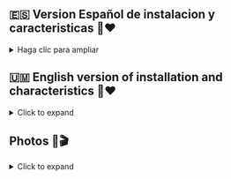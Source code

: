 ## 🇪🇸 Version Español de instalacion y caracteristicas 👤❤

<details>
  <summary>Haga clic para ampliar</summary>
  
# Plataforma de red social de clones de Facebook definitiva con código fuente de PHP
  
***Proyecto: Plataforma de red social de clonación definitiva de Facebook usando PHP y MySQL con código fuente***

***Acerca de Ultimate Facebook Clone Social Network Platform utilizando PHP MySQL Project Descarga gratuita***

Este proyecto se llama Ultimate Facebook Clone Social Network Platform utilizando PHP MySQL Source Code. WoWonder es un script PHP para redes sociales, WoWonder es la mejor manera de iniciar su propio sitio web de redes sociales.
WoWonder es rápido, seguro y se actualizará regularmente.

# Características de la plataforma de red social Ultimate Facebook Clone

  
<details>
  <summary>Interfaz</summary>

* **Sistema de caché de alto rendimiento y alto nivel**: lo n.º 1 que debe estar disponible en cualquier sitio web de red social, ¡The Speed! ¡Acelere su sitio web con nuestro sistema de caché, actívelo y el sitio web puede manejar más de 1 millón de usuarios!

* **Wonder (nueva función)** : con nuestra nueva función, el usuario puede preguntarse publicaciones, fotos y videos.
* **Soporte RTL** : WoWonder también admite idiomas de derecha a izquierda.
* **Inicio de sesión social** : con WoWonder puede iniciar sesión a través de los sitios web de redes sociales más famosos como (Facebook, Twitter, Google+, LinkedIn, Vk, Instagram).
* **URL fácil y agradable**: usuarios, páginas, grupos, ¡todo en una pequeña URL!
* **Usuario visto por última vez**: Muestra el último estado visto/en línea del usuario.
* **Notificación de visita de perfil** : Reciba notificaciones de los usuarios que visitaron su perfil.
* **Amigos y sistema de seguimiento** : WoWonder admite el sistema de amigos como Facebook, sistema de seguimiento como Twitter.
Inicio/Noticias : muestra publicaciones, fotos, archivos, videos y mapas publicados por amigos/personas seguidas, también filtros de historias, sugerencias de seguimiento/amigos y lista de actividades de usuarios.
* **Línea de tiempo del usuario** : muestra el perfil del usuario con publicaciones, fotos, videos publicados y compartidos por el usuario.
* **Páginas** : el usuario puede crear páginas ilimitadas e invitar a sus amigos a que les gusten las páginas.
* **Grupos** : el usuario puede crear grupos ilimitados e invitar/agregar a sus amigos a sus grupos unidos.
* **Juegos** : el usuario puede jugar juegos flash ilimitados.
* **Soporte de videos sociales** : el usuario puede compartir fácilmente videos de los sitios web más grandes para compartir videos como Youtube, Dailymotion, Vine, Vimeo, videos de Facebook y música de Soundcloud
* **Álbum de fotos** : el usuario puede crear álbumes de fotos ilimitados con un estilo agradable.
* **Imagen de portada** : portada dinámica para los usuarios.
* **Imagen de perfil** : imagen de perfil dinámica para los usuarios.
* **Privacidad del usuario** : controle quién puede enviarle mensajes, publicar en su línea de tiempo, seguirlo, confirmar solicitudes de seguimiento o no, ser visto por última vez, etc.
* **Información del perfil del usuario**: muestra la información del perfil del usuario (cumpleaños, sitio web, sexo, redes sociales, acerca de, visto por última vez, etc.).
* **Notificacione**s : Reciba notificaciones de los usuarios (me gusta, no me gusta, comentarios, maravillas, acciones, etc.)
* **#Hashtag**s : Muestra tendencias y temas relacionados compartidos por los usuarios.
* **@Menciones** : use @nombre de usuario para etiquetar personas en un estado o mensajes.
* **Post Publisher** : estado, nube de sonido, YouTube, Vine, Google Maps, videos, archivos, fotos y emoticonos.
Eliminar y editar publicaciones: el usuario puede eliminar y editar sus propias publicaciones.
* **Guardar publicaciones**: el usuario puede guardar publicaciones para verlas más tarde.
* **Eventos de usuario** : el usuario puede compartir sus eventos como sentimientos, dolores de parto, mirar, jugar, escuchar.
* **Búsqueda reciente** : lo que sea que el usuario haya estado buscando, todo se guardará en búsquedas recientes con la capacidad de borrarlas.
* **Privacidad de la publicación** : el usuario puede elegir la privacidad de la publicación (solo yo, todos, etc.)
* **Me gusta** : Me gusta o no me gusta una publicación. Ver la lista de personas a las que les gusta esto.
* **No me gusta** : No me gusta una publicación. Ver la lista de personas a las que no les gusta esto.
* **Comentarios y respuestas** : comentar una publicación, responder a un comentario, ver todos los comentarios de la publicación.
* **Buscar** : busque personas, #Hashtags con nuestro sistema de búsqueda filtrada.
* **Informes** : informe de publicaciones para que las revisen los administradores.
* **Chat en vivo** : sistema de chat en vivo en tiempo real, estado (en línea, fuera de línea).
* **Mensajes** : envíe y reciba mensajes privados y comparta archivos de otros usuarios.
* **API** : recuperar datos de usuario, publicaciones de usuarios, buscar usuarios a través de API.
* **Actividades**: muestra las últimas actividades del usuario (me gusta, compartir, comentarios, maravillas)
* **Múltiples idiomas** : 4 idiomas (árabe, inglés, ruso, turco) con la capacidad de agregar idiomas ilimitados.
Perfiles/páginas verificados.
Totalmente receptivo para todos los dispositivos, navegadores.
Recuperación de contraseña por correo electrónico.
Contador de usuarios en línea en la página de administración y de inicio.
Comentar detector automático
emoticonos
y muchos más..
</details>
  
  
  
<details>
  <summary>Características del panel de administración</summary>
  
* **Panel de administración** : estadísticas completas con gráficos que analizan la información del sitio.
* **Configuración general** : actualice la configuración general del sitio web.
* **Configuración del sitio** : actualice la configuración del sitio como nombre, título, palabras clave, etc.
* **Sistema de temas** : sistema de temas dinámico con soporte PHP que le permite cambiar todo el diseño del sitio web.
* **Publicidad** : Mostrar anuncios en sus sitios web.
* **Administrar informes** : vea publicaciones denunciadas, márquelas como seguras o elimínelas.
* **Administrar usuarios** : ver, editar, verificar, restablecer contraseña, eliminar usuarios.
* **Administrar publicaciones**: ver, eliminar publicaciones.
* **Agregar/editar juegos** : agregue y edite juegos de manera sencilla desde el panel de administración.
* **Lista de correo** : ¡Con nuestro sistema de lista de correo puedes enviar tu mensaje a todos los usuarios registrados con un solo clic!
* **Anuncios** : escriba, edite, elimine, active e inactive sus anuncios.
* **Google Analytics** : agrega, edita tu código de Google Analytics.
* **Prohibir usuario** : IP de usuario de Ben de una manera muy fácil.
* **reCaptcha** : agregue, edite su clave reCaptcha.
y muchos más..

</details>

  
  
<details>
  <summary>Requisitos</summary>

* PHP 5.5 o superior.
* MySQLi.
* Biblioteca GD.
* mbstring.
* cURL.
* allow_url_fopen.
* Certificado SSL (solo se requiere para chat de video).

  </details>
  
  
  
  <details>
  <summary>¿¿Como correr??</summary>

Sobre todo, para ejecutar este proyecto debe tener instalado un servidor virtual, es decir , [**XAMPP**](https://www.apachefriends.org/download_success.html) en su PC. **Ultimate Facebook Clone Social Network Platform** en PHP y MySQL con código fuente se puede descargar gratis,

**Siga los siguientes pasos después de iniciar Apache y MySQL en XAMPP:**
    
* **1º Paso** : en primer lugar, extraiga el archivo
* **2º Paso**: después de eso, copie la carpeta principal del proyecto
* **3º Paso**: entonces, debe pegar en xampp/htdocs/
    
* **Además, ahora conectando la base de datos**
    
* **4º Paso**: Entonces, por ahora, abra un navegador y vaya a la URL “http://localhost/phpmyadmin/”
* **5º Paso**: Después de eso, haga clic en la pestaña de bases de datos*
* **6º Paso**: Entonces, cree una base de datos nombrando “ social ” y luego haga clic en la pestaña de importación
* **7º Paso**: Ciertamente, haga clic en buscar archivo y seleccione el archivo " social " que se encuentra dentro de la carpeta "db"
* **8º Paso**: Mientras tanto, haga clic en el botón Ir.

* **Después de crear la base de datos ,**
    
* **9º Paso**: Abra un navegador web y navegue por el proyecto. Por ejemplo, [ http://localhost/]
  
  </details>
  
  </details>
  
  
  
  
  

## 🇺🇲 English version of installation and characteristics 👤❤
<details>
  <summary>Click to expand</summary>
  
# Ultimate Facebook Clone Social Network Platform with PHP Source Code
  
***Project: Ultimate Facebook Cloning Social Network Platform Using PHP and MySQL with Source Code***

***About Ultimate Facebook Clone Social Network Platform Using PHP MySQL Project Free Download***

This project is called Ultimate Facebook Clone Social Network Platform using PHP MySQL Source Code. WoWonder is a PHP social media script, WoWonder is the best way to start your own social media website.
WoWonder is fast, secure, and will be updated regularly.

# Features of Ultimate Facebook Clone Social Networking Platform

  
<details>
  <summary>Interface</summary>

* **High-performance, high-level caching system** - The #1 must-have on any social networking website, The Speed! Speed ​​up your website with our caching system, turn it on and the website can handle over 1 million users!

* **Wonder (new feature)** : With our new feature, the user can wonder posts, photos and videos.
* **RTL support** : WoWonder also supports right-to-left languages.
* **Social Login** : With WoWonder you can login via most famous social networking websites like (Facebook, Twitter, Google+, LinkedIn, Vk, Instagram).
* **Nice and easy URL**: Users, Pages, Groups, all in one small URL!
* **User Last Seen**: Shows the user's last seen/online status.
* **Profile visit notification** : Receive notifications from users who visited your profile.
* **Friends and Follow System** : WoWonder supports friend system like Facebook, follow system like Twitter.
Home/News - Shows posts, photos, files, videos, and maps posted by friends/followers, also story filters, friends/follow suggestions, and user activity list.
* **User Timeline** : Displays the user's profile with posts, photos, videos posted and shared by the user.
* **Pages** : User can create unlimited pages and invite their friends to like pages.
* **Groups** : User can create unlimited groups and invite/add their friends to their joined groups.
* **Games** : User can play unlimited flash games.
* **Social Video Support** : User can easily share videos from the biggest video sharing websites like Youtube, Dailymotion, Vine, Vimeo, Facebook videos and Soundcloud music
* **Photo Album** : User can create unlimited photo albums with nice style.
* **Cover Image** : dynamic cover for users.
* **Profile Image** : Dynamic profile image for users.
* **User Privacy** : Control who can message you, post to your timeline, follow you, confirm follow requests or not, be last seen, etc.
* **User Profile Information**: Shows the user's profile information (birthday, website, gender, social networks, about, last seen, etc.).
* **Notifications** : Receive user notifications (likes, dislikes, comments, wonders, shares, etc.)
* **#Hashtag**s : Show trends and related topics shared by users.
* **@Mentions** : Use @username to tag people in a status or messages.
* **Post Publisher** : Status, Sound Cloud, YouTube, Vine, Google Maps, Videos, Files, Photos, and Emoticons.
Delete and Edit Posts: User can delete and edit their own posts.
* **Save Posts** - User can save posts to view later.
* **User Events** : User can share their events like feelings, labor pains, watching, playing, listening.
* **Recent Searches** - Whatever the user has been looking for, it will all be saved in recent searches with the ability to clear them.
* **Post Privacy** : The user can choose the privacy of the post (only me, everyone, etc.)
* **Like** : Like or dislike a post. See the list of people who like this.
* **Dislike** : I dislike a post. See the list of people who don't like this.
* **Comments & Replies** : Comment on a post, reply to a comment, view all comments on the post.
* **Search** : Search for people, #Hashtags with our filtered search system.
* **Reports** - Report posts for admins to review.
* **Live Chat** : real-time live chat system, status (online, offline).
* **Messaging** : Send and receive private messages and share files from other users.
* **API** : Retrieve user data, user posts, search users via API.
* **Activities** - Shows the user's latest activities (likes, shares, comments, wonders)
* **Multiple Languages** : 4 languages ​​(Arabic, English, Russian, Turkish) with the ability to add unlimited languages.
Verified profiles/pages.
Fully responsive for all devices, browsers.
Password recovery by email.
Online user counter on the administration and home page.
Comment automatic detector
emoticons
and many more..
</details>
  
  
  
<details>
  <summary>Admin Panel Features</summary>
  
* **Admin Dashboard** : Comprehensive statistics with graphs analyzing site information.
* **General Settings** : Update the general settings of the website.
* **Site Settings** - Update site settings such as name, title, keywords, etc.
* **Theming system** : dynamic theme system with PHP support that allows you to change the entire design of the website.
* **Advertising** : Display advertisements on your websites.
* **Manage Reports** - View reported posts, mark them as safe, or delete them.
* **Manage users** : view, edit, verify, reset password, delete users.
* **Manage posts**: view, delete posts.
* **Add/Edit Games** - Easily add and edit games from the admin panel.
* **Mailing list** : With our mailing list system you can send your message to all registered users with one click!
* **Ads** : Write, edit, delete, activate and deactivate your ads.
* **Google Analytics** : add, edit your Google Analytics code.
* **Ban user** : Ben's user IP in a very easy way.
* **reCaptcha** : add, edit your reCaptcha key.
and many more..

</details>

  
  
<details>
  <summary>Requisitos</summary>

* PHP 5.5 or higher.
* MySQLi.
* Library GD.
* mbstring.
* cURL.
* allow_url_fopen.
* SSL certificate (only required for video chat).

  </details>
  
  
  
  <details>
  <summary>¿¿Como correr??</summary>

Above all, to run this project you must have a virtual server installed i.e. [**XAMPP**](https://www.apachefriends.org/download_success.html) on your PC. **Ultimate Facebook Clone Social Network Platform** in PHP and MySQL with source code is free to download,

**Follow the following steps after starting Apache and MySQL in XAMPP:**
    
* **1st Step** : Firstly, extract the archive
* **2nd Step**: After that, copy the main folder of the project
* **3rd Step**: then, you must paste in xampp/htdocs/
    
* **Also now connecting the database**
    
* **4th Step**: So for now, open a browser and go to the URL “http://localhost/phpmyadmin/”
* **5th Step**: After that, click on the databases tab*
* **6th Step**: So, create a database by naming it “ social ” and then click on the import tab
* **7th Step**: Sure, click on browse file and select the "social" file which is inside the "db" folder
* **8th Step**: In the meantime, click the Go button.

* **After creating the database,**
    
* **9th Step**: Open a web browser and browse the project. For example, [ http://localhost/]
  
  </details>
  
  </details>



## Photos 📸🎬

<details>
  <summary>Click to expand</summary>

<p align="center"><img width="80%" src="https://cdn.discordapp.com/attachments/968218679617663056/997268044386668616/unknown.png"/></p>
<p align="center"><img width="80%" src="https://cdn.discordapp.com/attachments/968218679617663056/997268044747386923/unknown.png"/></p>
<p align="center"><img width="80%" src="https://cdn.discordapp.com/attachments/968218679617663056/997268044118237234/unknown.png"/></p>
<p align="center"><img width="80%" src="https://cdn.discordapp.com/attachments/968218679617663056/997268043807866921/unknown.png"/></p>

  </details>
